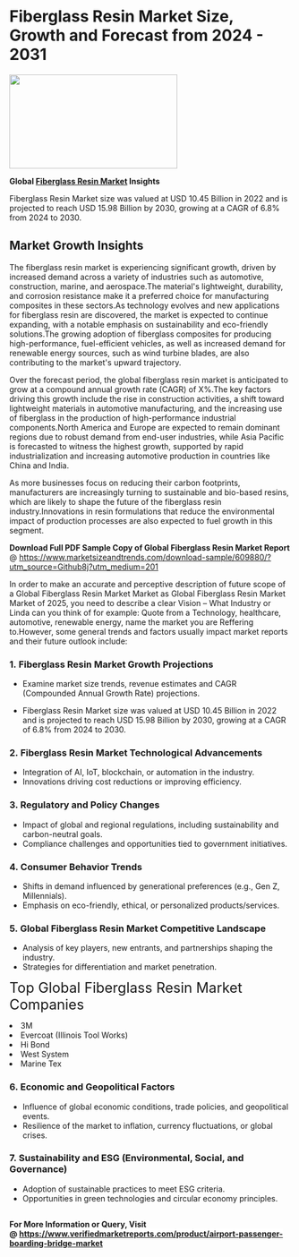 <H1>Fiberglass Resin Market Size, Growth and Forecast from 2024 - 2031</H1><img class="aligncenter size-medium wp-image-584254" src="https://thirdeyenews.in/wp-content/uploads/2024/09/Global-Market-Research-300x168.jpeg" alt="" width="300" height="168" /><p><strong>Global&nbsp;<a href="https://www.marketsizeandtrends.com/download-sample/609880/?utm_source=Github8j?utm_medium=201">Fiberglass Resin Market</a> Insights</strong></p><p>Fiberglass Resin Market size was valued at USD 10.45 Billion in 2022 and is projected to reach USD 15.98 Billion by 2030, growing at a CAGR of 6.8% from 2024 to 2030.</p><p><h2>Market Growth Insights</h2> <p>The fiberglass resin market is experiencing significant growth, driven by increased demand across a variety of industries such as automotive, construction, marine, and aerospace.The material's lightweight, durability, and corrosion resistance make it a preferred choice for manufacturing composites in these sectors.As technology evolves and new applications for fiberglass resin are discovered, the market is expected to continue expanding, with a notable emphasis on sustainability and eco-friendly solutions.The growing adoption of fiberglass composites for producing high-performance, fuel-efficient vehicles, as well as increased demand for renewable energy sources, such as wind turbine blades, are also contributing to the market's upward trajectory.</p> <p>Over the forecast period, the global fiberglass resin market is anticipated to grow at a compound annual growth rate (CAGR) of X%.The key factors driving this growth include the rise in construction activities, a shift toward lightweight materials in automotive manufacturing, and the increasing use of fiberglass in the production of high-performance industrial components.North America and Europe are expected to remain dominant regions due to robust demand from end-user industries, while Asia Pacific is forecasted to witness the highest growth, supported by rapid industrialization and increasing automotive production in countries like China and India.</p> <p>As more businesses focus on reducing their carbon footprints, manufacturers are increasingly turning to sustainable and bio-based resins, which are likely to shape the future of the fiberglass resin industry.Innovations in resin formulations that reduce the environmental impact of production processes are also expected to fuel growth in this segment.</p> <p><span class=""><strong>Download Full PDF Sample Copy of Global Fiberglass Resin Market Report</strong> @ <a href="https://www.marketsizeandtrends.com/download-sample/609880/?utm_source=Github8j?utm_medium=201" target="_blank">https://www.marketsizeandtrends.com/download-sample/609880/?utm_source=Github8j?utm_medium=201</a></span></p><p>In order to make an accurate and perceptive description of future scope of a Global&nbsp;Fiberglass Resin Market Market as Global&nbsp;Fiberglass Resin Market Market of 2025, you need to describe a clear Vision &ndash; What Industry or Linda can you think of for example: Quote from a Technology, healthcare, automotive, renewable energy, name the market you are Reffering to.However, some general trends and factors usually impact market reports and their future outlook include:</p><h3>1.&nbsp;<strong>Fiberglass Resin Market Growth Projections</strong></h3><ul><li>Examine market size trends, revenue estimates and CAGR (Compounded Annual Growth Rate) projections.</li><li><p>Fiberglass Resin Market size was valued at USD 10.45 Billion in 2022 and is projected to reach USD 15.98 Billion by 2030, growing at a CAGR of 6.8% from 2024 to 2030.</p></li></ul><h3>2.&nbsp;<strong>Fiberglass Resin Market Technological Advancements</strong></h3><ul><li>Integration of AI, IoT, blockchain, or automation in the industry.</li><li>Innovations driving cost reductions or improving efficiency.</li></ul><h3>3.&nbsp;<strong>Regulatory and Policy Changes</strong></h3><ul><li>Impact of global and regional regulations, including sustainability and carbon-neutral goals.</li><li>Compliance challenges and opportunities tied to government initiatives.</li></ul><h3>4.&nbsp;<strong>Consumer Behavior Trends</strong></h3><ul><li>Shifts in demand influenced by generational preferences (e.g., Gen Z, Millennials).</li><li>Emphasis on eco-friendly, ethical, or personalized products/services.</li></ul><h3>5.&nbsp;<strong>Global Fiberglass Resin Market Competitive Landscape</strong></h3><ul><li>Analysis of key players, new entrants, and partnerships shaping the industry.</li><li>Strategies for differentiation and market penetration.</li></ul><p data-pm-slice="1 1 []"><span style="color: inherit; font-family: inherit; font-size: 25px;">Top Global Fiberglass Resin Market Companies</span></p><div class="" data-test-id=""><p><li>3M</li><li> Evercoat (Illinois Tool Works)</li><li> Hi Bond</li><li> West System</li><li> Marine Tex</li></p></div><h3>6.&nbsp;<strong>Economic and Geopolitical Factors</strong></h3><ul><li>Influence of global economic conditions, trade policies, and geopolitical events.</li><li>Resilience of the market to inflation, currency fluctuations, or global crises.</li></ul><h3>7.&nbsp;<strong>Sustainability and ESG (Environmental, Social, and Governance)</strong></h3><ul><li>Adoption of sustainable practices to meet ESG criteria.</li><li>Opportunities in green technologies and circular economy principles.</li></ul><h2><strong style="font-size: 14px;">For More Information or Query, Visit @&nbsp;</strong><a style="background-color: #ffffff; font-size: 14px;" href="https://www.marketsizeandtrends.com/report/fiberglass-resin-market/" target="_blank">https://www.verifiedmarketreports.com/product/airport-passenger-boarding-bridge-market</a></h2>